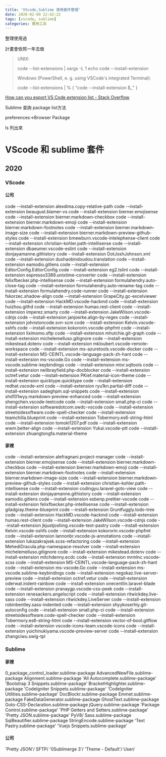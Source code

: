 ```yaml
---
title: 'VScode,Sublime 使用套件整理'
date: 2020-02-09 22:42:22
tags: [vscode, sublime]
categories: 實用工具
---
```


整理使用過

<!--more-->

計畫會依照一年去做

> UNIX:
> 
> code --list-extensions | xargs -L 1 echo code --install-extension
>
> Windows (PowerShell, e. g. using VSCode's integrated Terminal):
> 
> code --list-extensions | % { "code --install-extension $_" }

[How can you export VS Code extension list - Stack Overflow](https://stackoverflow.com/questions/35773299/how-can-you-export-vs-code-extension-list)

Sublime 查詢 package list方法

preferences->Browser Package

ls 列出來

# VScode 和 sublime 套件

## 2020

### VScode

#### 公司

code --install-extension alexdima.copy-relative-path
code --install-extension beaugust.blamer-vs
code --install-extension bierner.emojisense
code --install-extension bierner.markdown-checkbox
code --install-extension bierner.markdown-emoji
code --install-extension bierner.markdown-footnotes
code --install-extension bierner.markdown-image-size
code --install-extension bierner.markdown-preview-github-styles
code --install-extension bmewburn.vscode-intelephense-client
code --install-extension christian-kohler.path-intellisense
code --install-extension dbaeumer.vscode-eslint
code --install-extension donjayamanne.githistory
code --install-extension DotJoshJohnson.xml
code --install-extension dushaobindoudou.translation
code --install-extension eamodio.gitlens
code --install-extension EditorConfig.EditorConfig
code --install-extension eg2.tslint
code --install-extension espresso3389.unixtime-converter
code --install-extension felixfbecker.php-intellisense
code --install-extension formulahendry.auto-close-tag
code --install-extension formulahendry.auto-rename-tag
code --install-extension formulahendry.code-runner
code --install-extension fskorzec.shadow-align
code --install-extension GrapeCity.gc-excelviewer
code --install-extension HackMD.vscode-hackmd
code --install-extension huizhou.githd
code --install-extension humao.rest-client
code --install-extension imperez.smarty
code --install-extension JakeWilson.vscode-cdnjs
code --install-extension janjoerke.align-by-regex
code --install-extension johnstoncode.svn-scm
code --install-extension Kelvin.vscode-sshfs
code --install-extension kokororin.vscode-phpfmt
code --install-extension liximomo.sftp
code --install-extension mhutchie.git-graph
code --install-extension michelemelluso.gitignore
code --install-extension mikestead.dotenv
code --install-extension mkloubert.vscode-remote-workspace
code --install-extension ms-azuretools.vscode-docker
code --install-extension MS-CEINTL.vscode-language-pack-zh-hant
code --install-extension ms-vscode.Go
code --install-extension ms-vscode.sublime-keybindings
code --install-extension mtxr.sqltools
code --install-extension neilbrayfield.php-docblocker
code --install-extension octref.vetur
code --install-extension PKief.material-icon-theme
code --install-extension quicktype.quicktype
code --install-extension redhat.vscode-xml
code --install-extension ryu1kn.partial-diff
code --install-extension sadeghpm.sql-snippets
code --install-extension shd101wyy.markdown-preview-enhanced
code --install-extension shengchen.vscode-leetcode
code --install-extension small.php-ci
code --install-extension softwaredotcom.swdc-vscode
code --install-extension streetsidesoftware.code-spell-checker
code --install-extension teamchilla.blueprint
code --install-extension Tobermory.es6-string-html
code --install-extension tomoki1207.pdf
code --install-extension wwm.better-align
code --install-extension Yukai.vscode-ptt
code --install-extension zhuangtongfa.material-theme


#### 家裡

code --install-extension alefragnani.project-manager
code --install-extension bierner.emojisense
code --install-extension bierner.markdown-checkbox
code --install-extension bierner.markdown-emoji
code --install-extension bierner.markdown-footnotes
code --install-extension bierner.markdown-image-size
code --install-extension bierner.markdown-preview-github-styles
code --install-extension christian-kohler.path-intellisense
code --install-extension codingyu.laravel-goto-view
code --install-extension donjayamanne.githistory
code --install-extension eamodio.gitlens
code --install-extension esbenp.prettier-vscode
code --install-extension felixfbecker.php-intellisense
code --install-extension giladgray.theme-blueprint
code --install-extension Gruntfuggly.todo-tree
code --install-extension HackMD.vscode-hackmd
code --install-extension humao.rest-client
code --install-extension JakeWilson.vscode-cdnjs
code --install-extension jkjustjoshing.vscode-text-pastry
code --install-extension Kelvin.vscode-sshfs
code --install-extension kokororin.vscode-phpfmt
code --install-extension lannonbr.vscode-js-annotations
code --install-extension lukazakrajsek.scss-refactoring
code --install-extension MehediDracula.php-namespace-resolver
code --install-extension michelemelluso.gitignore
code --install-extension mikestead.dotenv
code --install-extension mitchdenny.ecdc
code --install-extension mrmlnc.vscode-scss
code --install-extension MS-CEINTL.vscode-language-pack-zh-hant
code --install-extension ms-vscode.Go
code --install-extension ms-vscode.sublime-keybindings
code --install-extension negokaz.live-server-preview
code --install-extension octref.vetur
code --install-extension oderwat.indent-rainbow
code --install-extension onecentlin.laravel-blade
code --install-extension pranaygp.vscode-css-peek
code --install-extension renesackers.angelscript
code --install-extension ritwickdey.live-sass
code --install-extension ritwickdey.LiveServer
code --install-extension robinbentley.sass-indented
code --install-extension shyykoserhiy.git-autoconfig
code --install-extension small.php-ci
code --install-extension streetsidesoftware.code-spell-checker
code --install-extension Tobermory.es6-string-html
code --install-extension vector-of-bool.gitflow
code --install-extension vscode-icons-team.vscode-icons
code --install-extension yuichinukiyama.vscode-preview-server
code --install-extension zhangciwu.swig-tpl

### Sublime

#### 家裡

 0_package_control_loader.sublime-package
 AdvancedNewFile.sublime-package
 Alignment.sublime-package
'All Autocomplete.sublime-package'
'Bootstrap 3 Snippets.sublime-package'
 BracketHighlighter.sublime-package
'CodeIgniter Snippets.sublime-package'
'CodeIgniter Utilities.sublime-package'
 DocBlockr.sublime-package
 Emmet.sublime-package
 FakeDataGenerator.sublime-package
 GhostText.sublime-package
 Goto-CSS-Declaration.sublime-package
 jQuery.sublime-package
'Package Control.sublime-package'
'PHP Getters and Setters.sublime-package'
'Pretty JSON.sublime-package'
 PyV8/
 Sass.sublime-package
 SqlBeautifier.sublime-package
 StringEncode.sublime-package
'Text Pastry.sublime-package'
'Vuejs Snippets.sublime-package'


#### 公司

'Pretty JSON'/
SFTP/
'0Sublimerge 3'/
'Theme - Default'/
User/